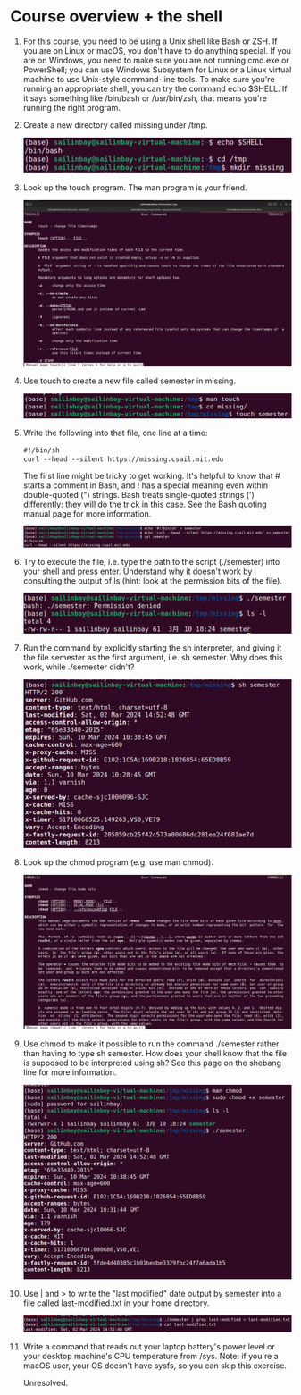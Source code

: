 # Course overview + the shell

1. For this course, you need to be using a Unix shell like Bash or ZSH. If you are on Linux or macOS, you don't have to do anything special. If you are on Windows, you need to make sure you are not running cmd.exe or PowerShell; you can use Windows Subsystem for Linux or a Linux virtual machine to use Unix-style command-line tools. To make sure you're running an appropriate shell, you can try the command echo $SHELL. If it says something like /bin/bash or /usr/bin/zsh, that means you're running the right program.

2. Create a new directory called missing under /tmp.

   ![01-01+02](image.png)

3. Look up the touch program. The man program is your friend.

   ![01-03](image/01-3.png)

4. Use touch to create a new file called semester in missing.

   ![01-04](image-1.png)

5. Write the following into that file, one line at a time:

   ```shell
   #!/bin/sh
   curl --head --silent https://missing.csail.mit.edu
   ```

   The first line might be tricky to get working. It's helpful to know that # starts a comment in Bash, and ! has a special meaning even within double-quoted (") strings. Bash treats single-quoted strings (') differently: they will do the trick in this case. See the Bash quoting manual page for more information.

   ![01-05](image-2.png)

6. Try to execute the file, i.e. type the path to the script (./semester) into your shell and press enter. Understand why it doesn't work by consulting the output of ls (hint: look at the permission bits of the file).

   ![01-06](image-3.png)

7. Run the command by explicitly starting the sh interpreter, and giving it the file semester as the first argument, i.e. sh semester. Why does this work, while ./semester didn't?

   ![01-07](image-4.png)

8. Look up the chmod program (e.g. use man chmod).

    ![01-08](image-5.png)

9. Use chmod to make it possible to run the command ./semester rather than having to type sh semester. How does your shell know that the file is supposed to be interpreted using sh? See this page on the shebang line for more information.

    ![01-09](image-6.png)

10. Use | and > to write the "last modified" date output by semester into a file called last-modified.txt in your home directory.

    ![01-10](image-7.png)

11. Write a command that reads out your laptop battery's power level or your desktop machine's CPU temperature from /sys. Note: if you're a macOS user, your OS doesn't have sysfs, so you can skip this exercise.

    Unresolved.
